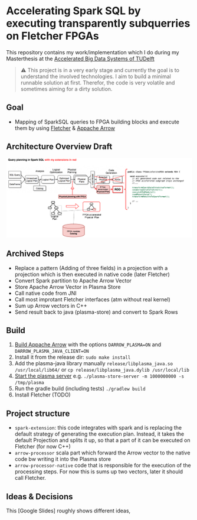 # Accelerating Spark SQL by executing transparently subquerries on Fletcher FPGAs

This repository contains my work/implementation which I do during my Masterthesis at the [Accelerated Big Data Systems of TUDelft](https://www.tudelft.nl/en/eemcs/the-faculty/departments/quantum-computer-engineering/accelerated-big-data-systems/) 


> :warning: This project is in a very early stage and currently the goal is to understand the involved technologies. I aim to build a minimal runnable solution at first. Therefor, the code is very volatile and sometimes aiming for a dirty solution.

## Goal

* Mapping of SparkSQL queries to FPGA building blocks and execute them by using [Fletcher](https://github.com/abs-tudelft/fletcher) & [Appache Arrow](https://github.com/apache/arrow)

## Architecture Overview Draft

![Architecture Draft](images/architecture-draft.png)

## Archived Steps

* Replace a pattern (Adding of three fields) in a projection with a projection which is then executed in native code (later Fletcher)
* Convert Spark partition to Apache Arrow Vector
* Store Apache Arrow Vector in Plasma Store
* Call native code from JNI
* Call most improtant Fletcher interfaces (atm without real kernel)
* Sum up Arrow vectors in C++
* Send result back to java (plasma-store) and convert to Spark Rows

## Build 

1. [Build Appache Arrow](https://arrow.apache.org/docs/developers/cpp/building.html) with the options `DARROW_PLASMA=ON` and `DARROW_PLASMA_JAVA_CLIENT=ON`
2. Install it from the release dir: `sudo make install`
3. Add the plasma-java library manually `release/libplasma_java.so /usr/local/lib64/` or `cp release/libplasma_java.dylib /usr/local/lib`
4. [Start the plasma server](https://github.com/apache/arrow/blob/master/cpp/apidoc/tutorials/plasma.md) e.g. `./plasma-store-server -m 1000000000 -s /tmp/plasma`
5. Run the gradle build (including tests) `./gradlew build`
6. Install Fletcher (TODO)

## Project structure

* `spark-extension`: this code integrates with spark and is replacing the default strategy of generating the execution plan. Instead, it takes the default Projection and splits it up, so that a part of it can be executed on Fletcher (for now C++)
* `arrow-processor` scala part which forward the Arrow vector to the native code bw writing it into the Plasma store
* `arrow-processor-native` code that is responsible for the execution of the processing steps. For now this is sums up two vectors, later it should call Fletcher.

## Ideas & Decisions

This [Google Slides] roughly shows different ideas,  
